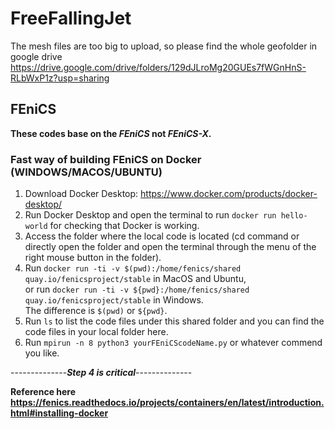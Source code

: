 # FreeFallingJet

The mesh files are too big to upload, so please find the whole geofolder in google drive
https://drive.google.com/drive/folders/129dJLroMg20GUEs7fWGnHnS-RLbWxP1z?usp=sharing

## FEniCS
**These codes base on the *FEniCS* not *FEniCS-X*.**
### Fast way of building FEniCS on Docker (WINDOWS/MACOS/UBUNTU)
1. Download Docker Desktop: https://www.docker.com/products/docker-desktop/
2. Run Docker Desktop and open the terminal to run `docker run hello-world` for checking that Docker is working.
3. Access the folder where the local code is located (cd command or directly open the folder and open the terminal through the menu of the right mouse button in the folder).
4. Run `docker run -ti -v $(pwd):/home/fenics/shared quay.io/fenicsproject/stable` in MacOS and Ubuntu, <br>
   or run  `docker run -ti -v ${pwd}:/home/fenics/shared quay.io/fenicsproject/stable` in Windows. <br>
   The difference is `$(pwd)` or `${pwd}`.
5. Run `ls` to list the code files under this shared folder and you can find the code files in your local folder here.
6. Run `mpirun -n 8 python3 yourFEniCScodeName.py` or whatever commend you like.

--------------***Step 4 is critical***--------------

**Reference here https://fenics.readthedocs.io/projects/containers/en/latest/introduction.html#installing-docker**

